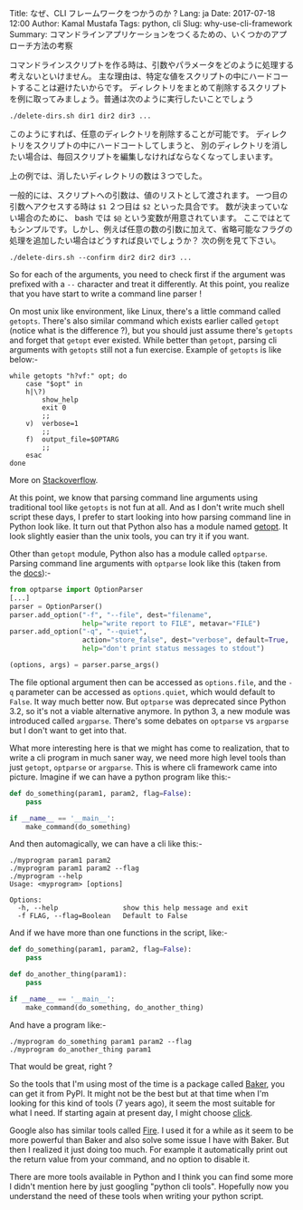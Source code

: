 Title: なぜ、CLI フレームワークをつかうのか ?
Lang: ja
Date: 2017-07-18 12:00
Author: Kamal Mustafa
Tags: python, cli
Slug: why-use-cli-framework
Summary: コマンドラインアプリケーションをつくるための、いくつかのアプローチ方法の考察

コマンドラインスクリプトを作る時は、引数やパラメータをどのように処理する考えないといけません。
主な理由は、特定な値をスクリプトの中にハードコートすることは避けたいからです。
ディレクトリをまとめて削除するスクリプトを例に取ってみましょう。普通は次のように実行したいことでしょう

    ./delete-dirs.sh dir1 dir2 dir3 ...

このようにすれば、任意のディレクトリを削除することが可能です。
ディレクトリをスクリプトの中にハードコートしてしまうと、
別のディレクトリを消したい場合は、毎回スクリプトを編集しなければならなくなってしまいます。

上の例では、消したいディレクトリの数は３つでした。

一般的には、スクリプトへの引数は、値のリストとして渡されます。
一つ目の引数へアクセスする時は `$1` ２つ目は `$2` といった具合です。
数が決まっていない場合のために、 bash では `$@` という変数が用意されています。
ここではとてもシンプルです。しかし、例えば任意の数の引数に加えて、省略可能なフラグの処理を追加したい場合はどうすれば良いでしょうか？
次の例を見て下さい。

    ./delete-dirs.sh --confirm dir2 dir2 dir3 ...

So for each of the arguments, you need to check first if the argument was prefixed with a `--` character and treat it differently. At this point, you realize that you have start to write a command line parser !

On most unix like environment, like Linux, there's a little command called `getopts`. There's also similar command which exists earlier called `getopt` (notice what is the difference ?), but you should just assume there's `getopts` and forget that `getopt` ever existed. While better than `getopt`, parsing cli arguments with `getopts` still not a fun exercise. Example of `getopts` is like below:-

    while getopts "h?vf:" opt; do
        case "$opt" in
        h|\?)
            show_help
            exit 0
            ;;
        v)  verbose=1
            ;;
        f)  output_file=$OPTARG
            ;;
        esac
    done

More on [Stackoverflow][1].

At this point, we know that parsing command line arguments using traditional tool like `getopts` is not fun at all. And as I don't write much shell script these days, I prefer to start looking into how parsing command line in Python look like. It turn out that Python also has a module named [getopt][2]. It look slightly easier than the unix tools, you can try it if you want.

Other than `getopt` module, Python also has a module called `optparse`. Parsing command line arguments with `optparse` look like this (taken from the [docs][3]):-

```python
from optparse import OptionParser
[...]
parser = OptionParser()
parser.add_option("-f", "--file", dest="filename",
                  help="write report to FILE", metavar="FILE")
parser.add_option("-q", "--quiet",
                  action="store_false", dest="verbose", default=True,
                  help="don't print status messages to stdout")

(options, args) = parser.parse_args()
```

The file optional argument then can be accessed as `options.file`, and the `-q` parameter can be accessed as `options.quiet`, which would default to `False`. It way much better now. But `optparse` was deprecated since Python 3.2, so it's not a viable alternative anymore. In python 3, a new module was introduced called `argparse`. There's some debates on `optparse` vs `argparse` but I don't want to get into that.

What more interesting here is that we might has come to realization, that to write a cli program in much saner way, we need more high level tools than just `getopt`, `optparse` or `argparse`. This is where cli framework came into picture. Imagine if we can have a python program like this:-

```python
def do_something(param1, param2, flag=False):
    pass

if __name__ == '__main__':
    make_command(do_something)
```
And then automagically, we can have a cli like this:-

    ./myprogram param1 param2
    ./myprogram param1 param2 --flag
    ./myprogram --help
    Usage: <myprogram> [options]

    Options:
      -h, --help                show this help message and exit
      -f FLAG, --flag=Boolean   Default to False

And if we have more than one functions in the script, like:-

```python
def do_something(param1, param2, flag=False):
    pass

def do_another_thing(param1):
    pass

if __name__ == '__main__':
    make_command(do_something, do_another_thing)
```

And have a program like:-

    ./myprogram do_something param1 param2 --flag
    ./myprogram do_another_thing param1

That would be great, right ?

So the tools that I'm using most of the time is a package called [Baker][Baker], you can get it from PyPI. It might not be the best but at that time when I'm looking for this kind of tools (7 years ago), it seem the most suitable for what I need. If starting again at present day, I might choose [click][click].

Google also has similar tools called [Fire][Fire]. I used it for a while as it seem to be more powerful than Baker and also solve some issue I have with Baker. But then I realized it just doing too much. For example it automatically print out the return value from your command, and no option to disable it.

There are more tools available in Python and I think you can find some more I didn't mention here by just googling "python cli tools". Hopefully now you understand the need of these tools when writing your python script.

[1]:https://stackoverflow.com/questions/192249/how-do-i-parse-command-line-arguments-in-bash
[2]:https://docs.python.org/3.1/library/getopt.html
[3]:https://docs.python.org/3.4/library/optparse.html
[Baker]:https://pypi.python.org/pypi/Baker
[click]:http://click.pocoo.org/5/
[Fire]:https://github.com/google/python-fire
